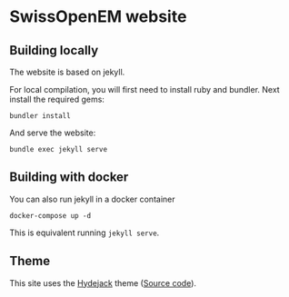 # SwissOpenEM website

## Building locally

The website is based on jekyll.

For local compilation, you will first need to install ruby and bundler. Next install the
required gems:

    bundler install

And serve the website:

    bundle exec jekyll serve

## Building with docker

You can also run jekyll in a docker container

    docker-compose up -d

This is equivalent running `jekyll serve`.

## Theme

This site uses the [Hydejack](https://hydejack.com/) theme
([Source code](https://github.com/hydecorp/hydejack)).
